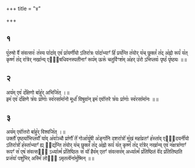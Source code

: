 +++
title = "४"

+++
## १  
पु꣡रुषो वै꣡ संवत्सरः꣡ त꣡स्य पा꣡दा꣡व् एव꣡ प्रा꣡यणी꣡यो ऽतिरा꣡त्रः पा꣡दा꣡भ्याꣳ꣡ हि꣡ प्रय꣡न्ति त꣡योर् य꣡च् छुक्लं꣡ त꣡द् अ꣡ह्नो रूपं꣡ य꣡त् कृष्णं꣡ त꣡द् रा꣡त्रेर् नखा꣡न्य् एवौ᳡षधिवनस्पतीनाꣳ꣡ रूप꣡म् ऊरू꣡ चतुर्विꣳश꣡म् अ꣡हर् उ꣡रो ऽभिप्लवः꣡ पृष्ठं꣡ पृ꣡ष्ठ्यः ॥॥  
## २  
अय꣡म् एव꣡ द꣡क्षिणो बा꣡हु꣡र् अभिजि꣡त् ।॥  
इम꣡ एव꣡ द꣡क्षिणे त्र꣡यः प्रा꣡णाः꣡ स्व꣡रसा꣡मा꣡नो मूर्धा꣡ विषुवा꣡न् इम꣡ एवो꣡त्तरे त्र꣡यः प्रा꣡णाः꣡ स्व꣡रसा꣡मा꣡नः ॥॥  
## ३  
अय꣡म् एवो꣡त्तरो बा꣡हु꣡र् विश्वजि꣡त् ।॥  
उक्तौ꣡ पृष्ठ्या꣡भिप्लवौ꣡ या꣡व् अ꣡वा꣡ञ्चौ प्रा꣡णौ꣡ ते꣡ गोआ꣡यु꣡षी अ꣡ङ्गा꣡नि दशरा꣡त्रो꣡ मु꣡खं महा꣡व्रतꣳ꣡ ह꣡स्ता꣡व् एवो᳡दयनी꣡यो ऽतिरा꣡त्रो꣡ ह꣡स्ता꣡भ्याꣳ꣡ ह्य् उ᳡द्य꣡न्ति त꣡योर् य꣡च् छुक्लं꣡ त꣡द् अ꣡ह्नो रूपं꣡ य꣡त् कृष्णं꣡ त꣡द् रा꣡त्रेर् नखा꣡न्य् एव꣡ न꣡क्षत्रा꣡णाꣳ꣡ रूपꣳ꣡ स꣡ एष꣡ संवत्सरो᳡ ऽध्या꣡त्मं꣡ प्र꣡तिष्ठितः स꣡ यो꣡ हैव꣡म् एतꣳ꣡ संवत्सर꣡म् अध्या꣡त्मं꣡ प्र꣡तिष्ठितं वे꣡द प्र꣡तितिष्ठति प्रज꣡या꣡ पशु꣡भिर् अस्मिं꣡ लोके᳡ ऽमृतत्वे꣡ना꣡मु꣡ष्मिन् ॥॥  